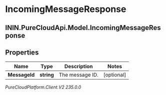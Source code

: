 # IncomingMessageResponse

## ININ.PureCloudApi.Model.IncomingMessageResponse

## Properties

|Name | Type | Description | Notes|
|------------ | ------------- | ------------- | -------------|
| **MessageId** | **string** | The message ID. | [optional] |



_PureCloudPlatform.Client.V2 235.0.0_
